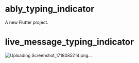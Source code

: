# ably_typing_indicator

A new Flutter project.
# live_message_typing_indicator
![Uploading Screenshot_1718085214.png…]()
